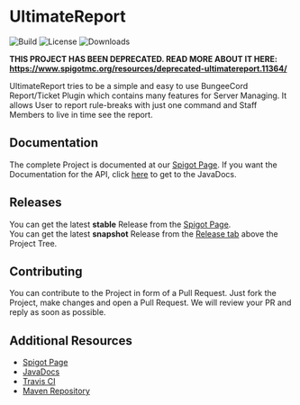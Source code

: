 # UltimateReport
![Build](https://img.shields.io/travis/Acquized/UltimateReport.svg?style=flat-square) ![License](https://img.shields.io/github/license/Acquized/UltimateReport.svg?style=flat-square)   ![Downloads](https://img.shields.io/github/downloads/Acquized/UltimateReport/total.svg?style=flat-square)  
  
**THIS PROJECT HAS BEEN DEPRECATED. READ MORE ABOUT IT HERE: https://www.spigotmc.org/resources/deprecated-ultimatereport.11364/**  
  
UltimateReport tries to be a simple and easy to use BungeeCord Report/Ticket Plugin which contains many features for Server Managing. It allows User to report rule-breaks with just one command and Staff Members to live in time see the report.  
  
## Documentation
The complete Project is documented at our [Spigot Page](https://www.spigotmc.org/resources/11364/). If you want the Documentation for the API, click [here](http://acquized.pw/docs/UltimateReport/) to get to the JavaDocs.  
  
## Releases
You can get the latest **stable** Release from the [Spigot Page](https://www.spigotmc.org/resources/11364/).  
You can get the latest **snapshot** Release from the [Release tab](https://github.com/Acquized/UltimateReport/releases) above the Project Tree.  
  
## Contributing
You can contribute to the Project in form of a Pull Request. Just fork the Project, make changes and open a Pull Request. We will review your PR and reply as soon as possible.  
  
## Additional Resources
* [Spigot Page](https://www.spigotmc.org/resources/11364/)
* [JavaDocs](http://acquized.pw/docs/UltimateReport)
* [Travis CI](https://travis-ci.org/Acquized/UltimateReport/)
* [Maven Repository](http://repo.acquized.pw/maven/cc/acquized/UltimateReport/)
